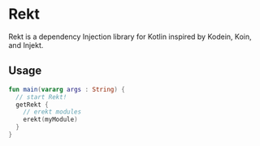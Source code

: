 # Rekt
Rekt is a dependency Injection library for Kotlin inspired by Kodein, Koin, and Injekt.

## Usage
```kotlin
fun main(vararg args : String) { 
  // start Rekt!
  getRekt {
    // erekt modules
    erekt(myModule)
  }
} 
```
